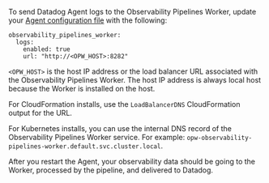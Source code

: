To send Datadog Agent logs to the Observability Pipelines Worker, update your [Agent configuration file][1031] with the following:
```
observability_pipelines_worker:
  logs:
    enabled: true
    url: "http://<OPW_HOST>:8282"
```

`<OPW_HOST>` is the host IP address or the load balancer URL associated with the Observability Pipelines Worker. The host IP address is always local host because the Worker is installed on the host.

For CloudFormation installs, use the `LoadBalancerDNS` CloudFormation output for the URL.

For Kubernetes installs, you can use the internal DNS record of the Observability Pipelines Worker service. For example: `opw-observability-pipelines-worker.default.svc.cluster.local`.

After you restart the Agent, your observability data should be going to the Worker, processed by the pipeline, and delivered to Datadog.

[1031]: https://github.com/DataDog/datadog-agent/blob/main/pkg/config/config_template.yaml
